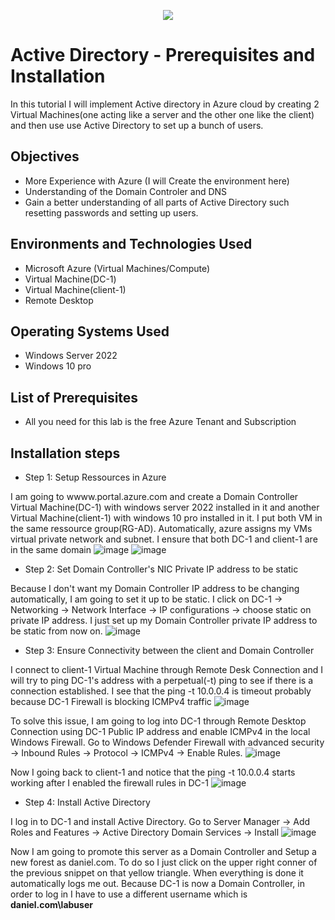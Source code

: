 <p align="center">
<img src="https://rb.gy/hdy7u" />
</p>

<h1>Active Directory - Prerequisites and Installation</h1>

In this tutorial I will implement Active directory in Azure cloud by creating 2 Virtual Machines(one acting like a server and the other one like the client) and then use use Active Directory to set up a bunch of users.

<h2>Objectives</h2>

-  More Experience with Azure (I will Create the environment here)
-  Understanding of the Domain Controler and DNS
-  Gain a better understanding of all parts of Active Directory such resetting passwords and setting up users.

<h2>Environments and Technologies Used</h2>

- Microsoft Azure (Virtual Machines/Compute)
- Virtual Machine(DC-1)
- Virtual Machine(client-1)
- Remote Desktop

<h2>Operating Systems Used</h2>

-  Windows Server 2022
-  Windows 10 pro

<h2>List of Prerequisites</h2>

-  All you need for this lab is the free Azure Tenant and Subscription

<h2>Installation steps</h2>

-  Step 1: Setup Ressources in Azure

I am going to wwww.portal.azure.com and create a Domain Controller Virtual Machine(DC-1) with windows server 2022 installed in it and another Virtual Machine(client-1) with windows 10 pro installed in it. I put both VM in the same ressource group(RG-AD). Automatically, azure assigns my VMs virtual private network and subnet. I ensure that both DC-1 and client-1 are in the same domain
![image](https://github.com/danielbangm/configure-ad/assets/22795502/64f6212d-f0bc-4de5-8299-431f36d936bf)
![image](https://github.com/danielbangm/configure-ad/assets/22795502/c907f100-b8a3-4b64-970b-b2c55c2b0b0b)

-  Step 2: Set Domain Controller's NIC Private IP address to be static

Because I don't want my Domain Controller IP address to be changing automatically, I am going to set it up to be static. I click on DC-1 -> Networking -> Network Interface -> IP configurations -> choose static on private IP address. I just set up my Domain Controller private IP address to be static from now on.
![image](https://github.com/danielbangm/configure-ad/assets/22795502/2459439d-9850-4d35-acb5-5905ecbc3482)

-  Step 3: Ensure Connectivity between the client and Domain Controller

I connect to client-1 Virtual Machine through Remote Desk Connection and I will try to ping DC-1's address with a perpetual(-t) ping to see if there is a connection established. I see that the ping -t 10.0.0.4 is timeout probably because DC-1 Firewall is blocking ICMPv4 traffic
![image](https://github.com/danielbangm/configure-ad/assets/22795502/ed15f1ee-52a4-4fa3-9252-61e6c882e090)

To solve this issue, I am going to log into DC-1 through Remote Desktop Connection using DC-1 Public IP address and enable ICMPv4 in the local Windows Firewall. Go to Windows Defender Firewall with advanced security -> Inbound Rules -> Protocol -> ICMPv4 -> Enable Rules.
![image](https://github.com/danielbangm/configure-ad/assets/22795502/676ced27-4310-4f7b-b5f4-edbe460c3034)

Now I going back to client-1 and notice that the ping -t 10.0.0.4 starts working after I enabled the firewall rules in DC-1
![image](https://github.com/danielbangm/configure-ad/assets/22795502/039b13a5-9efa-4dbc-b5d5-d5923128c1ed)

-  Step 4: Install Active Directory

I log in to DC-1 and install Active Directory. Go to Server Manager -> Add Roles and Features -> Active Directory Domain Services -> Install
![image](https://github.com/danielbangm/configure-ad/assets/22795502/cd87f549-b47c-43cb-9f26-df57d6c3fe81)

Now I am going to promote this server as a Domain Controller and Setup a new forest as daniel.com. To do so I just click on the upper right conner of the previous snippet on that yellow triangle. When everything is done it automatically logs me out. Because DC-1 is now a Domain Controller, in order to log in I have to use a different username which is <b>daniel.com\labuser</b>


